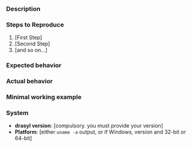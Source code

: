 <!--
Thanks for wanting to report an issue you've found. Please delete
this text and fill in the template below. If unsure about something, just do as
best as you're able.

Note that it will be much easier for us to fix the issue if a test case that
reproduces the problem is provided. Ideally this test case should not have any
external dependencies. We understand that it is not always possible to reduce
your code to a small test case, but we would appreciate to have as much data as
possible. Thank you!
-->

### Description
<!-- Description of the bug -->


### Steps to Reproduce

1. [First Step]
2. [Second Step]
3. [and so on...]


### Expected behavior
<!-- What you expected to happen? -->


### Actual behavior
<!-- What actually happened-->


### Minimal working example
<!-- Bonus points: provide a minimal working example -->


### System
* **drasyl version**: [compulsory. you must provide your version]
* **Platform**: [either `uname -a` output, or if Windows, version and 32-bit or
  64-bit]
